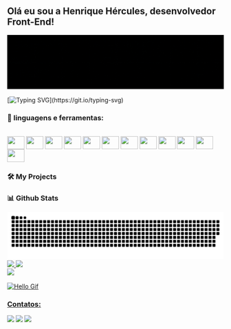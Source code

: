 ## Olá eu sou a Henrique Hércules, desenvolvedor Front-End!

![asdasda](https://github.com/hhlsantos/hhlsantos/blob/main/NameGit.gif)

[![Typing SVG](https://readme-typing-svg.demolab.com?font=Fira+Code&pause=1000&color=239A39&width=435&lines=Desenvolvedor+Front-end;3%2B+anos+de+experi%C3%AAncia;Sempre+aprendendo+coisas+novas;Em+busca+de+novos+desafios!)](https://git.io/typing-svg)

### 🔨 linguagens e ferramentas:

<div style="display: inline_block"><br>
  <img align="center" height="30" width="40" src="https://cdn.jsdelivr.net/gh/devicons/devicon/icons/javascript/javascript-original.svg" />
  <img align="center" height="30" width="40" src="https://cdn.jsdelivr.net/gh/devicons/devicon/icons/typescript/typescript-original.svg" />
  <img align="center" height="30" width="40" src="https://cdn.jsdelivr.net/gh/devicons/devicon/icons/react/react-original.svg" />
  <img align="center" height="30" width="40" src="https://cdn.jsdelivr.net/gh/devicons/devicon/icons/vuejs/vuejs-original.svg" />
  <img align="center" height="30" width="40" src="https://cdn.jsdelivr.net/gh/devicons/devicon/icons/html5/html5-original.svg" />
  <img align="center" height="30" width="40" src="https://cdn.jsdelivr.net/gh/devicons/devicon/icons/css3/css3-original.svg" />
  <img align="center" height="30" width="40" src="https://cdn.jsdelivr.net/gh/devicons/devicon/icons/jest/jest-plain.svg" />
  <img align="center" height="30" width="40" src="https://cdn.jsdelivr.net/gh/devicons/devicon/icons/c/c-original.svg" />
  <img align="center" height="30" width="40" src="https://cdn.jsdelivr.net/gh/devicons/devicon/icons/figma/figma-original.svg" />
  <img align="center" height="30" width="40" src="https://cdn.jsdelivr.net/gh/devicons/devicon/icons/graphql/graphql-plain.svg" />
  <img align="center" height="30" width="40" src="https://cdn.jsdelivr.net/gh/devicons/devicon/icons/nodejs/nodejs-original.svg" />
  <img align="center" height="30" width="40" src="https://cdn.jsdelivr.net/gh/devicons/devicon/icons/python/python-original.svg" />      
</div>


### 🛠️ My Projects
### 📊 Github Stats

<picture>
  <source media="(prefers-color-scheme: dark)" srcset="https://raw.githubusercontent.com/hhlsantos/hhlsantos/output/github-contribution-grid-snake-dark.svg">
  <source media="(prefers-color-scheme: light)" srcset="https://raw.githubusercontent.com/hhlsantos/hhlsantos/output/github-contribution-grid-snake.svg">
  <img alt="github contribution grid snake animation" src="https://raw.githubusercontent.com/hhlsantos/hhlsantos/output/github-contribution-grid-snake.svg">
</picture>

<div>
<a href="https://github.com/hhlsantos">
<img height="180em" src="https://github-readme-stats.vercel.app/api/top-langs/?username=hhlsantos&layout=compact&langs_count=7&theme=merko"/>
<img height="180em" src="https://github-readme-stats.vercel.app/api?username=hhlsantos&show_icons=true&theme=merko&include_all_commits=true&count_private=true"/>
</div>
  
<div>
<a href="https://github.com/hhlsantos">
<img height="180em" src="http://github-profile-summary-cards.vercel.app/api/cards/profile-details?username=hhlsantos&theme=github_dark"/>
</div>

![Hello Gif](https://media.tenor.com/q2d-2wQ4qxQAAAAC/hello.gif)

  
  ### Contatos:
 
<div> 
  <a href="https://instagram.com/henriherculess" target="_blank"><img src="https://img.shields.io/badge/-Instagram-%23E4405F?style=for-the-badge&logo=instagram&logoColor=white" target="_blank"></a>
  <a href = "mailto:henriquehercules5@gmail.com"><img src="https://img.shields.io/badge/-Gmail-%23333?style=for-the-badge&logo=gmail&logoColor=white" target="_blank"></a>
  <a href="https://www.linkedin.com/in/henrique-h-716557a1/" target="_blank"><img src="https://img.shields.io/badge/-LinkedIn-%230077B5?style=for-the-badge&logo=linkedin&logoColor=white" target="_blank"></a> 
  
</div>
